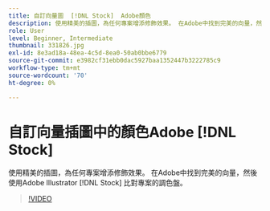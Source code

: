 ```yaml
---
title: 自訂向量圖  [!DNL Stock]  Adobe顏色
description: 使用精美的插圖，為任何專案增添修飾效果。 在Adobe中找到完美的向量，然後使用Adobe Illustrator  [!DNL Stock] 讓顏色符合專案的浮動視窗Adobe Illustrator
role: User
level: Beginner, Intermediate
thumbnail: 331826.jpg
exl-id: 8e3ad18a-48ea-4c5d-8ea0-50ab0bbe6779
source-git-commit: e3982cf31ebb0dac5927baa1352447b3222785c9
workflow-type: tm+mt
source-wordcount: '70'
ht-degree: 0%

---
```


# 自訂向量插圖中的顏色Adobe [!DNL Stock]

使用精美的插圖，為任何專案增添修飾效果。 在Adobe中找到完美的向量，然後使用Adobe Illustrator [!DNL Stock] 比對專案的調色盤。

>[!VIDEO](https://video.tv.adobe.com/v/331826?hidetitle=true)

